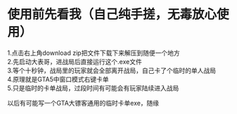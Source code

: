 # 使用前先看我（自己纯手搓，无毒放心使用）
1.点击右上角download zip把文件下载下来解压到随便一个地方  
2.先启动大表哥，进战局后直接运行这个.exe文件  
3.等个十秒钟，战局里的玩家就会全部离开战局，自己卡了个临时的单人战局  
4.原理就是GTA5中窗口模式右键卡单  
5.只是临时的卡单战局，过段时间有可能会有玩家陆续进入战局  




以后有可能写一个GTA大镖客通用的临时卡单exe，随缘
